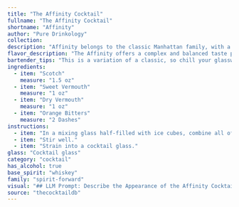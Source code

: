 ```yaml
---
title: "The Affinity Cocktail"
fullname: "The Affinity Cocktail"
shortname: "Affinity"
author: "Pure Drinkology"
collection:
description: "Affinity belongs to the classic Manhattan family, with a unique twist. It's a modern take on the timeless cocktail, incorporating both sweet and dry vermouth, adding complexity and depth to the traditional Scotch base. "
flavor_description: "The Affinity offers a complex and balanced taste profile. The smoky, peaty notes of Scotch are softened by the sweetness of the sweet vermouth, while the dry vermouth adds a touch of dryness and herbal complexity.  The orange bitters provide a subtle citrusy note, balancing the overall sweetness and creating a harmonious finish. "
bartender_tips: "This is a variation of a classic, so chill your glassware beforehand. Use good quality Scotch, and measure your vermouths precisely for balance. A dash of orange bitters adds depth, but don't overdo it. Stir with ice, strain into your chilled glass, and garnish with an orange peel for a citrus aroma. "
ingredients:
  - item: "Scotch"
    measure: "1.5 oz"
  - item: "Sweet Vermouth"
    measure: "1 oz"
  - item: "Dry Vermouth"
    measure: "1 oz"
  - item: "Orange Bitters"
    measure: "2 Dashes"
instructions:
  - item: "In a mixing glass half-filled with ice cubes, combine all of the ingredients."
  - item: "Stir well."
  - item: "Strain into a cocktail glass."
glass: "Cocktail glass"
category: "cocktail"
has_alcohol: true
base_spirit: "whiskey"
family: "spirit-forward"
visual: "## LLM Prompt: Describe the Appearance of the Affinity Cocktail**Context:**The Affinity cocktail is a sophisticated, complex drink made with:* Scotch Whisky (2 oz)* Sweet Vermouth (1 oz)* Dry Vermouth (1/2 oz)* Orange Bitters (2 dashes)**Prompt:**Imagine a glass filled with a deep amber liquid, reminiscent of a warm sunset. The liquid itself shimmers with subtle hints of gold, reflecting the light in a mesmerizing way.  The surface of the drink is undisturbed, smooth and inviting, with a single, elegant orange peel curled delicately on top.  A wisp of steam rises from the glass, carrying with it the aroma of rich spices and citrus.  **Please describe the appearance of the Affinity cocktail in detail, focusing on the following aspects:*** **Color and texture of the liquid:** Is it clear, cloudy, oily, or viscous? What kind of light does it reflect?* **Appearance of the garnish:** How does the orange peel complement the drink's overall look?  Does it add a touch of vibrancy or elegance?* **Overall impression:** What emotions or thoughts does the drink evoke?  Is it inviting, mysterious, or sophisticated?**Note:** The LLM should strive to evoke a sense of luxury and sophistication, reflecting the cocktail's complexity and the quality of its ingredients. "
source: "thecocktaildb"
---
```


